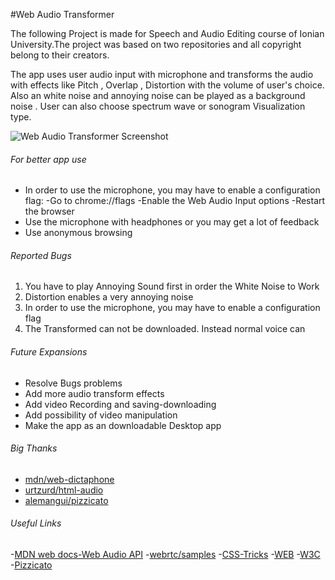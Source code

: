 #Web Audio Transformer

The following Project is made for Speech and Audio Editing course of Ionian University.The project was based on
two repositories and all copyright belong to their creators.

The app uses user audio input with microphone and transforms the audio with effects like Pitch , Overlap , Distortion with the volume of user's choice. Also an white noise and annoying noise can be played as a background noise . User can also choose spectrum wave or sonogram Visualization type.

![Web Audio Transformer Screenshot](https://github.com/web-audio-transformere/Screenshot.png "Screenshot of the Web Audio API app")

###### For better app use

- In order to use the microphone, you may have to enable a configuration flag:
    -Go to chrome://flags
    -Enable the Web Audio Input options
    -Restart the browser
- Use the microphone with headphones or you may get a lot of feedback
- Use anonymous browsing

###### Reported Bugs

1. You have to play Annoying Sound first in order the White Noise to Work
2. Distortion enables a very annoying noise
3. In order to use the microphone, you may have to enable a configuration flag
4. The Transformed can not be downloaded. Instead normal voice can

###### Future Expansions

- Resolve Bugs problems
- Add more audio transform effects
- Add video Recording and saving-downloading
- Add possibility of video manipulation
- Make the app as an downloadable Desktop app

###### Big Thanks

- [mdn/web-dictaphone](https://github.com/mdn/web-dictaphone)
- [urtzurd/html-audio](https://github.com/urtzurd/html-audio)
- [alemangui/pizzicato](https://github.com/alemangui/pizzicato)

###### Useful Links

-[MDN web docs-Web Audio API](https://developer.mozilla.org/en-US/docs/Web/API/Web_Audio_API)
-[webrtc/samples](https://github.com/webrtc/samples/tree/gh-pages/src/content/getusermedia/record)
-[CSS-Tricks](https://css-tricks.com/introduction-web-audio-api/)
-[WEB](https://developers.google.com/web/updates/2016/01/mediarecorder)
-[W3C](https://w3c.github.io/mediacapture-record/MediaRecorder.html)
-[Pizzicato](https://alemangui.github.io/pizzicato/)
